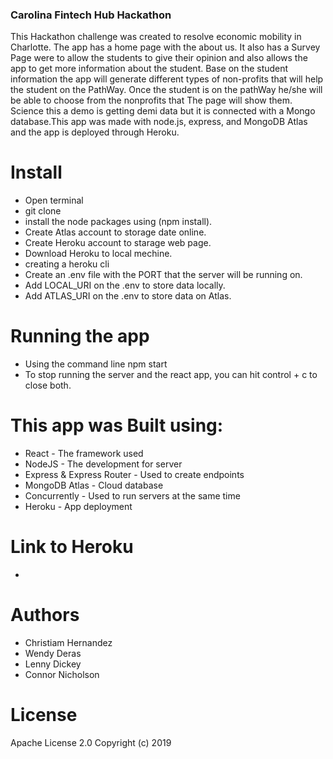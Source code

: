 ### Carolina Fintech Hub Hackathon


This Hackathon challenge was created to resolve economic mobility in Charlotte. The app has a home page with the about us. It also has a Survey Page were to allow the students to give their opinion and also allows the app to get more information about the student. Base on the student information the app will generate different types of non-profits that will help the student on the PathWay. Once the student is on the pathWay he/she will be able to choose from the nonprofits that The page will show them. Science this a demo is getting demi data but it is connected with a Mongo database.This app was made with node.js, express, and MongoDB Atlas and the app is deployed through Heroku.
 
# Install

* Open terminal
* git clone 
* install the node packages using (npm install). 
* Create Atlas account to storage date online.
* Create Heroku account to starage web page.
* Download Heroku to local mechine.
* creating a heroku cli
* Create an .env file with the PORT that the server will be running on.
* Add LOCAL_URI on the .env to store data locally.
* Add ATLAS_URI on the .env to store data on Atlas.

# Running the app

* Using the command line npm start
* To stop running the server and the react app, you can hit control + c to close both.

# This app was Built using:

* React - The framework used
* NodeJS - The development for server
* Express & Express Router - Used to create endpoints
* MongoDB Atlas - Cloud database
* Concurrently - Used to run servers at the same time
* Heroku - App deployment

# Link to Heroku

*

# Authors
* Christiam Hernandez
* Wendy Deras
* Lenny Dickey
* Connor Nicholson

# License

 Apache License 2.0 Copyright (c) 2019 
